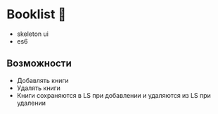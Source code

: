# Booklist :closed_book:
- skeleton ui
- es6
## Возможности
* Добавлять книги
* Удалять книги
* Книги сохраняются в LS при добавлении и удаляются из LS при удалении
